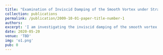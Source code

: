 ```yaml
---
title: "Examination of Inviscid Damping of the Smooth Vortex under Strain"
collection: publications
permalink: /publication/2009-10-01-paper-title-number-1
authors: 
excerpt: 'I am investigating the inviscid damping of the smooth vortex under strain using electron plasma.'
date: 2020-05-20
venue: 'TBD'
img: 'o1.png'
pub: 0
---
```

